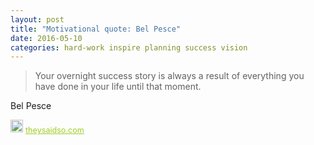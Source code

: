 ```yaml
---
layout: post
title: "Motivational quote: Bel Pesce"
date: 2016-05-10
categories: hard-work inspire planning success vision
---
```

> Your overnight success story is always a result of everything you have done in your life until that moment.

Bel Pesce

<span style="z-index:50;font-size:0.9em;"><img src="https://theysaidso.com/branding/theysaidso.png" height="20" width="20" alt="theysaidso.com"/><a href="https://theysaidso.com" title="Powered by quotes from theysaidso.com" style="color: #9fcc25; margin-left: 4px; vertical-align: middle;">theysaidso.com</a></span>
